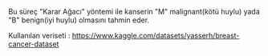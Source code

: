 
Bu süreç "Karar Ağacı" yöntemi ile kanserin "M" malignant(kötü huylu) yada "B"  benign(iyi huylu) olmasını tahmin eder.

Kullanılan veriseti : https://www.kaggle.com/datasets/yasserh/breast-cancer-dataset
